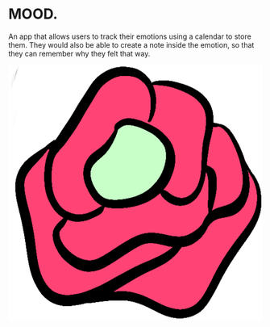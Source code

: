 # MOOD.

An app that allows users to track their emotions using a calendar to store them. They would also be able to create a note inside the emotion, so that they can remember why they felt that way.

![alt text](https://github.com/cristiangontri/moodcalendar/blob/3d80c7b17df09b0c06ddcaffcd308c33c55e49bb/assets/AppIcon.png?raw=true)
